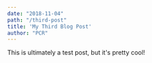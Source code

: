 ```yaml
---
date: "2018-11-04"
path: "/third-post"
title: 'My Third Blog Post'
author: "PCR"
---
```


This is ultimately a test post, but it's pretty cool!